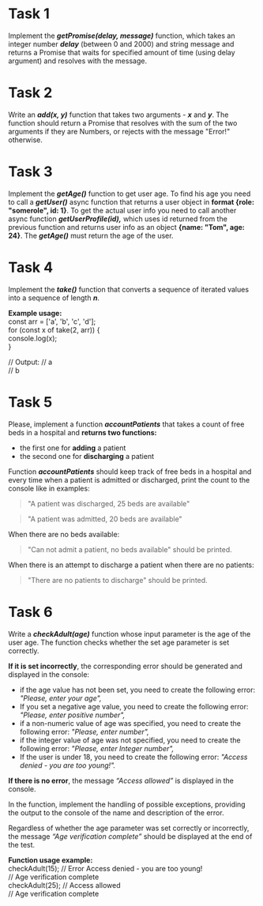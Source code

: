 # Task 1

Implement the **_getPromise(delay, message)_** function, which takes an integer number **_delay_** (between 0 and 2000) and string message and returns a Promise that waits for specified amount of time (using delay argument) and resolves with the message.

# Task 2

Write an **_add(x, y)_** function that takes two arguments - **_x_** and **_y_**. The function should return a Promise that resolves with the sum of the two arguments if they are Numbers, or rejects with the message "Error!" otherwise.

# Task 3

Implement the **_getAge()_** function to get user age. To find his age you need to call a **_getUser()_** async function that returns a user object in **format {role: "somerole", id: 1}**. To get the actual user info you need to call another async function **_getUserProfile(id),_** which uses id returned from the previous function and returns user info as an object **{name: "Tom", age: 24}**. The **_getAge()_** must return the age of the user.

# Task 4

Implement the **_take()_** function that converts a sequence of iterated values into a sequence of length **_n_**.

**Example usage:**  
const arr = ['a', 'b', 'c', 'd'];  
for (const x of take(2, arr)) {  
 console.log(x);  
}

// Output:
// a  
// b

# Task 5

Please, implement a function **_accountPatients_** that takes a count of free beds in a hospital and **returns two functions:**

- the first one for **adding** a patient
- the second one for **discharging** a patient

Function **_accountPatients_** should keep track of free beds in a hospital and every time when a patient is admitted or discharged, print the count to the console like in examples:

> "A patient was discharged, 25 beds are available"

> "A patient was admitted, 20 beds are available"

When there are no beds available:

> "Can not admit a patient, no beds available" should be printed.

When there is an attempt to discharge a patient when there are no patients:

> "There are no patients to discharge" should be printed.

# Task 6

Write a **_checkAdult(age)_** function whose input parameter is the age of the user age. The function checks whether the set age parameter is set correctly.

**If it is set incorrectly**, the corresponding error should be generated and displayed in the console:

- if the age value has not been set, you need to create the following error: _"Please, enter your age",_
- If you set a negative age value, you need to create the following error: _"Please, enter positive number",_
- if a non-numeric value of age was specified, you need to create the following error: _"Please, enter number",_
- if the integer value of age was not specified, you need to create the following error: _"Please, enter Integer number",_
- If the user is under 18, you need to create the following error: _"Access denied - you are too young!"._

**If there is no error**, the message _“Access allowed”_ is displayed in the console.

In the function, implement the handling of possible exceptions, providing the output to the console of the name and description of the error.

Regardless of whether the age parameter was set correctly or incorrectly, the message _“Age verification complete”_ should be displayed at the end of the test.

**Function usage example:**  
checkAdult(15); // Error Access denied - you are too young!  
 // Age verification complete  
checkAdult(25); // Access allowed  
 // Age verification complete
